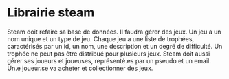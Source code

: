 # Librairie steam

Steam doit refaire sa base de données. Il faudra gérer des jeux. Un jeu a un nom unique et un type de jeu. Chaque jeu a une liste de trophées, caractérisés par un id, un nom, une description et un degré de difficulté. Un trophée ne peut pas être distribué pour plusieurs jeux. Steam doit aussi gérer ses joueurs et joueuses, représenté.es par un pseudo et un email. Un.e joueur.se va acheter et collectionner des jeux.

